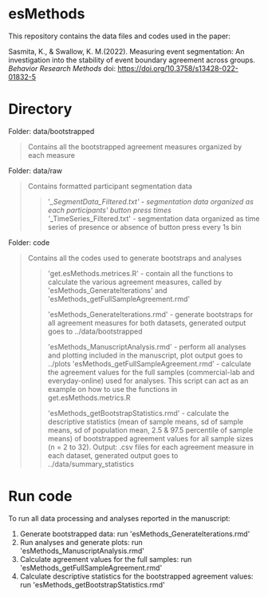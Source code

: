 # esMethods
This repository contains the data files and codes used in the paper:

Sasmita, K., & Swallow, K. M.(2022). Measuring event segmentation: An investigation into the stability of event boundary agreement across groups. *Behavior Research Methods* doi: https://doi.org/10.3758/s13428-022-01832-5

# Directory 

Folder: data/bootstrapped
>Contains all the bootstrapped agreement measures organized by each measure 
  
Folder: data/raw 
>Contains formatted participant segmentation data
>>'*_SegmentData_Filtered.txt' - segmentation data organized as each participants' button press times  
>>'*_TimeSeries_Filtered.txt' -  segmentation data organized as time series of presence or absence of button press every 1s bin

Folder: code
>Contains all the codes used to generate bootstraps and analyses
>>'get.esMethods.metrices.R' - contain all the functions to calculate the various agreement measures, called by 'esMethods_GenerateIterations' and 'esMethods_getFullSampleAgreement.rmd'
>>
>>'esMethods_GenerateIterations.rmd' - generate bootstraps for all agreement measures for both datasets, generated output goes to ../data/bootstrapped
>>
>>'esMethods_ManuscriptAnalysis.rmd' - perform all analyses and plotting included in the manuscript, plot output goes to ../plots
>>'esMethods_getFullSampleAgreement.rmd' - calculate the agreement values for the full samples (commercial-lab and everyday-online) used for analyses. This script can act as an example on how to use the functions in get.esMethods.metrics.R
>>
>>'esMethods_getBootstrapStatistics.rmd' - calculate the descriptive statistics (mean of sample means, sd of sample means, sd of population mean, 2.5 & 97.5 percentile of sample means) of bootstrapped agreement values for all sample sizes (n = 2 to 32). Output: .csv files for each agreement measure in each dataset, generated output goes to ../data/summary_statistics

# Run code 

To run all data processing and analyses reported in the manuscript: 
1. Generate bootstrapped data: run 'esMethods_GenerateIterations.rmd'
2. Run analyses and generate plots: run 'esMethods_ManuscriptAnalysis.rmd'
3. Calculate agreement values for the full samples: run 'esMethods_getFullSampleAgreement.rmd'
4. Calculate descriptive statistics for the bootstrapped agreement values: run 'esMethods_getBootstrapStatistics.rmd'
